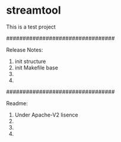 # streamtool
This is a test project

#################################

Release Notes:
1. init structure
2. init Makefile base
3.
4.

#################################

Readme:
1. Under Apache-V2 lisence
2.
3.
4.

